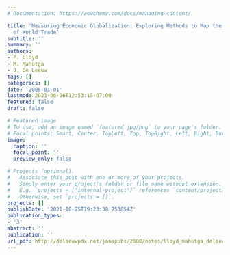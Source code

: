 ```yaml
---
# Documentation: https://wowchemy.com/docs/managing-content/

title: 'Measuring Economic Globalization: Exploring Methods to Map the Changing Structure
  of World Trade'
subtitle: ''
summary: ''
authors:
- P. Lloyd
- M. Mahutga
- J. De Leeuw
tags: []
categories: []
date: '2008-01-01'
lastmod: 2021-06-06T12:53:15-07:00
featured: false
draft: false

# Featured image
# To use, add an image named `featured.jpg/png` to your page's folder.
# Focal points: Smart, Center, TopLeft, Top, TopRight, Left, Right, BottomLeft, Bottom, BottomRight.
image:
  caption: ''
  focal_point: ''
  preview_only: false

# Projects (optional).
#   Associate this post with one or more of your projects.
#   Simply enter your project's folder or file name without extension.
#   E.g. `projects = ["internal-project"]` references `content/project/deep-learning/index.md`.
#   Otherwise, set `projects = []`.
projects: []
publishDate: '2021-10-25T19:23:38.753854Z'
publication_types:
- '3'
abstract: ''
publication: ''
url_pdf: http://deleeuwpdx.net/janspubs/2008/notes/lloyd_mahutga_deleeuw_U_08.pdf
---
```

